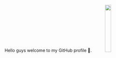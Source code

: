 <p align="center">
Hello guys welcome to my GitHub profile 🍵.
<img src="https://raw.githubusercontent.com/supakrit03/supakrit03/main/hello.gif" width="20%" />
</p>

